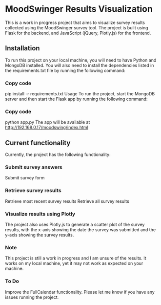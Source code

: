 # MoodSwinger Results Visualization
This is a work in progress project that aims to visualize survey results collected using the MoodSwinger survey tool. The project is built using Flask for the backend, and JavaScript (jQuery, Plotly.js) for the frontend.

## Installation
To run this project on your local machine, you will need to have Python and MongoDB installed. You will also need to install the dependencies listed in the requirements.txt file by running the following command:

### Copy code
pip install -r requirements.txt
Usage
To run the project, start the MongoDB server and then start the Flask app by running the following command:

### Copy code
python app.py
The app will be available at http://192.168.0.17/moodswing/index.html

## Current functionality
Currently, the project has the following functionality:

### Submit survey answers
Submit survey form

### Retrieve survey results
Retrieve most recent survey results
Retrieve all survey results

### Visualize results using Plotly
The project also uses Plotly.js to generate a scatter plot of the survey results, with the x-axis showing the date the survey was submitted and the y-axis showing the survey results.

### Note
This project is still a work in progress and I am unsure of the results. It works on my local machine, yet it may not work as expected on your machine.

### To Do
Improve the FullCalendar functionality.
Please let me know if you have any issues running the project.
